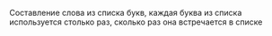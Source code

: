 Составление слова из списка букв, каждая буква из списка используется столько раз, сколько раз она встречается
в списке
